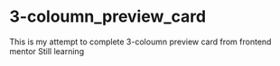 # 3-coloumn_preview_card
This is my attempt to complete 3-coloumn preview card from frontend mentor
Still learning
